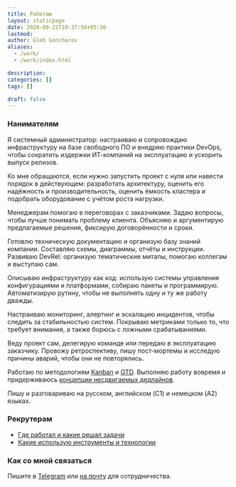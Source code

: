 ```yaml
---
title: Работаю
layout: staticpage
date: 2020-09-22T10:37:58+05:30
lastmod: 
author: Gleb Goncharov
aliases:
  - /work/
  - /work/index.html

description: 
categories: []
tags: []

draft: false
---
```


### Нанимателям

Я системный администратор: настраиваю и сопровождаю инфраструктуру на базе свободного ПО и внедряю практики DevOps, чтобы сократить издержки ИТ-компаний на эксплуатацию и ускорить выпуск релизов.

Ко мне обращаются, если нужно запустить проект с нуля или навести порядок в действующем: разработать архитектуру, оценить его надёжность и производительность, оценить ёмкость кластера и подобрать оборудование с учётом роста нагрузки.

Менеджерам помогаю в переговорах с заказчиками. Задаю вопросы, чтобы лучше понимать проблему клиента. Объясняю и аргументирую предлагаемые решения, фиксирую договорённости и сроки.

Готовлю техническую документацию и организую базу знаний компании. Составляю схемы, диаграммы, отчёты и инструкции. Развиваю DevRel: организую тематические митапы, помогаю коллегам и выступаю сам.

Описываю инфраструктуру как код: использую системы управления конфигурациями и платформами, собираю пакеты и программирую. Автоматизирую рутину, чтобы не выполнять одну и ту же работу дважды.

Настраиваю мониторинг, алертинг и эскалацию инцидентов, чтобы следить за стабильностью систем. Покрываю метриками только то, что требует внимания, а также борюсь с ложными срабатываниями.

Веду проект сам, делегирую команде или передаю в эксплуатацию заказчику. Провожу ретроспективу, пишу пост-мортемы и исследую причины аварий, чтобы они не повторялись.

Работаю по методологиям [Kanban](https://ru.wikipedia.org/wiki/Канбан) и [GTD](https://ru.wikipedia.org/wiki/Getting_Things_Done). Выполняю работу вовремя и придерживаюсь [концепции несдвигаемых дедлайнов](https://fff.works/blog/all/caterpillar-nails/).

Пишу и разговариваю на русском, английском (C1) и немецком (A2) языках.

### Рекрутерам

- [Где работал и какие решал задачи](/work/career/)
- [Какие использую инструменты и технологии](/work/buzzwords/)

### Как со мной связаться

Пишите в [Telegram](https://t.me/gongled) или [на почту](mailto:inbox@gon.gl) для сотрудничества.